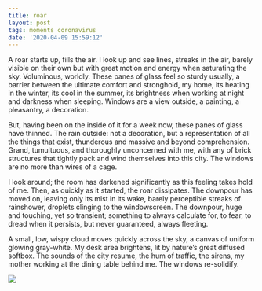 ```yaml
---
title: roar
layout: post
tags: moments coronavirus
date: '2020-04-09 15:59:12'
---
```


A roar starts up, fills the air. I look up and see lines, streaks in the air, barely visible on their own but with great motion and energy when saturating the sky. Voluminous, worldly. These panes of glass feel so sturdy usually, a barrier between the ultimate comfort and stronghold, my home, its heating in the winter, its cool in the summer, its brightness when working at night and darkness when sleeping. Windows are a view outside, a painting, a pleasantry, a decoration.

But, having been on the inside of it for a week now, these panes of glass have thinned. The rain outside: not a decoration, but a representation of all the things that exist, thunderous and massive and beyond comprehension. Grand, tumultuous, and thoroughly unconcerned with me, with any of brick structures that tightly pack and wind themselves into this city. The windows are no more than wires of a cage.

I look around; the room has darkened significantly as this feeling takes hold of me. Then, as quickly as it started, the roar dissipates. The downpour has moved on, leaving only its mist in its wake, barely perceptible streaks of rainshower, droplets clinging to the windowscreen. The downpour, huge and touching, yet so transient; something to always calculate for, to fear, to dread when it persists, but never guaranteed, always fleeting.

A small, low, wispy cloud moves quickly across the sky, a canvas of uniform glowing gray-white. My desk area brightens, lit by nature’s great diffused softbox. The sounds of the city resume, the hum of traffic, the sirens, my mother working at the dining table behind me. The windows re-solidify.

![](/blog/2020-04/rain.jpg)